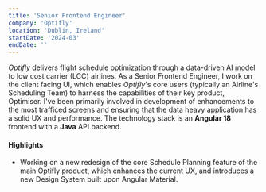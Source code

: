 ```yaml
---
title: 'Senior Frontend Engineer'
company: 'Optifly'
location: 'Dublin, Ireland'
startDate: '2024-03'
endDate: ''
---
```


_Optifly_ delivers flight schedule optimization through a data-driven AI model to low cost carrier (LCC) airlines. As a Senior Frontend Engineer, I work on the client facing UI, which enables _Optifly_'s core users (typically an Airline's Scheduling Team) to harness the capabilities of their key product, Optimiser. I've been primarily involved in development of enhancements to the most trafficed screens and ensuring that the data heavy application has a solid UX and performance. The technology stack is an **Angular 18** frontend with a **Java** API backend.

#### Highlights

- Working on a new redesign of the core Schedule Planning feature of the
  main Optifly product, which enhances the current UX, and introduces a new Design System built upon Angular Material.
